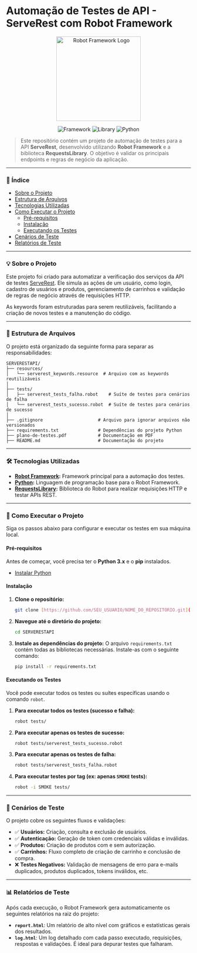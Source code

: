 # Automação de Testes de API - ServeRest com Robot Framework

<p align="center">
  <img src="https://avatars.githubusercontent.com/u/574284?s=280&v=4" alt="Robot Framework Logo" width="230"/>
</p>

<p align="center">
  <img src="https://img.shields.io/badge/Framework-Robot%20Framework-green.svg" alt="Framework">
  <img src="https://img.shields.io/badge/Library-Requests-orange.svg" alt="Library">
  <img src="https://img.shields.io/badge/Python-3.x-blue.svg" alt="Python">
</p>

> Este repositório contém um projeto de automação de testes para a API **ServeRest**, desenvolvido utilizando **Robot Framework** e a biblioteca **RequestsLibrary**. O objetivo é validar os principais endpoints e regras de negócio da aplicação.

---

### 📖 Índice

* [Sobre o Projeto](#-sobre-o-projeto)
* [Estrutura de Arquivos](#-estrutura-de-arquivos)
* [Tecnologias Utilizadas](#-tecnologias-utilizadas)
* [Como Executar o Projeto](#-como-executar-o-projeto)
  * [Pré-requisitos](#-pré-requisitos)
  * [Instalação](#-instalação)
  * [Executando os Testes](#-executando-os-testes)
* [Cenários de Teste](#-cenários-de-teste)
* [Relatórios de Teste](#-relatórios-de-teste)

---

### 💡 Sobre o Projeto

Este projeto foi criado para automatizar a verificação dos serviços da API de testes [ServeRest](https://serverest.dev/). Ele simula as ações de um usuário, como login, cadastro de usuários e produtos, gerenciamento de carrinhos e validação de regras de negócio através de requisições HTTP.

As keywords foram estruturadas para serem reutilizáveis, facilitando a criação de novos testes e a manutenção do código.

---

### 📁 Estrutura de Arquivos

O projeto está organizado da seguinte forma para separar as responsabilidades:

```
SERVERESTAPI/
├── resources/
│   └── serverest_keywords.resource  # Arquivo com as keywords reutilizáveis
│
├── tests/
│   ├── serverest_tests_falha.robot    # Suíte de testes para cenários de falha
│   └── serverest_tests_sucesso.robot  # Suíte de testes para cenários de sucesso
│
├── .gitignore                     # Arquivo para ignorar arquivos não versionados
├── requirements.txt               # Dependências do projeto Python
├── plano-de-testes.pdf            # Documentação em PDF
├── README.md                      # Documentação do projeto
```

---

### 🛠️ Tecnologias Utilizadas

* **[Robot Framework](https://robotframework.org/):** Framework principal para a automação dos testes.
* **[Python](https://www.python.org/):** Linguagem de programação base para o Robot Framework.
* **[RequestsLibrary](https://robotframework.org/RequestsLibrary/):** Biblioteca do Robot para realizar requisições HTTP e testar APIs REST.

---

### 🚀 Como Executar o Projeto

Siga os passos abaixo para configurar e executar os testes em sua máquina local.

#### Pré-requisitos

Antes de começar, você precisa ter o **Python 3.x** e o **pip** instalados.

* [Instalar Python](https://www.python.org/downloads/)

#### Instalação

1.  **Clone o repositório:**
    ```sh
    git clone [https://github.com/SEU_USUARIO/NOME_DO_REPOSITORIO.git](https://github.com/SEU_USUARIO/NOME_DO_REPOSITORIO.git)
    ```

2.  **Navegue até o diretório do projeto:**
    ```sh
    cd SERVERESTAPI
    ```

3.  **Instale as dependências do projeto:**
    O arquivo `requirements.txt` contém todas as bibliotecas necessárias. Instale-as com o seguinte comando:
    ```sh
    pip install -r requirements.txt
    ```

#### Executando os Testes

Você pode executar todos os testes ou suítes específicas usando o comando `robot`.

1.  **Para executar todos os testes (sucesso e falha):**
    ```sh
    robot tests/
    ```

2.  **Para executar apenas os testes de sucesso:**
    ```sh
    robot tests/serverest_tests_sucesso.robot
    ```

3.  **Para executar apenas os testes de falha:**
    ```sh
    robot tests/serverest_tests_falha.robot
    ```

4.  **Para executar testes por tag (ex: apenas `SMOKE` tests):**
    ```sh
    robot -i SMOKE tests/
    ```

---

### 🧪 Cenários de Teste

O projeto cobre os seguintes fluxos e validações:

* ✅ **Usuários:** Criação, consulta e exclusão de usuários.
* ✅ **Autenticação:** Geração de token com credenciais válidas e inválidas.
* ✅ **Produtos:** Criação de produtos com e sem autorização.
* ✅ **Carrinhos:** Fluxo completo de criação de carrinho e conclusão de compra.
* ❌ **Testes Negativos:** Validação de mensagens de erro para e-mails duplicados, produtos duplicados, tokens inválidos, etc.

---

### 📊 Relatórios de Teste

Após cada execução, o Robot Framework gera automaticamente os seguintes relatórios na raiz do projeto:

* **`report.html`**: Um relatório de alto nível com gráficos e estatísticas gerais dos resultados.
* **`log.html`**: Um log detalhado com cada passo executado, requisições, respostas e validações. É ideal para depurar testes que falharam.


